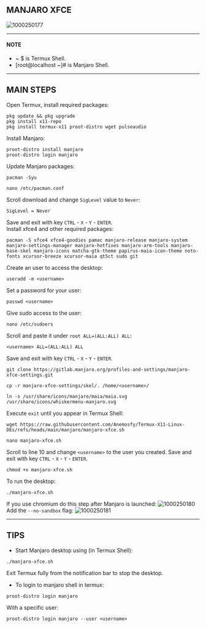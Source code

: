 ## MANJARO XFCE
![1000250177](https://github.com/user-attachments/assets/a792198d-7804-41de-ae53-b10025ff483b)

---
#### NOTE
* ~ $ is Termux Shell.
* [root@localhost ~]# is Manjaro Shell.
---
## MAIN STEPS
Open Termux, install required packages:
```
pkg update && pkg upgrade
pkg install x11-repo
pkg install termux-x11 proot-distro wget pulseaudio
```
Install Manjaro:
```
proot-distro install manjaro
proot-distro login manjaro
```
Update Manjaro packages:
```
pacman -Syu
```
```
nano /etc/pacman.conf
```
Scroll download and change ```SigLevel``` value to ```Never```:
```
SigLevel = Never
```
Save and exit with key ```CTRL``` - ```X``` - ```Y``` - ```ENTER```.
<br>
Install xfce4 and other required packages:
```
pacman -S xfce4 xfce4-goodies pamac manjaro-release manjaro-system manjaro-settings-manager manjaro-hotfixes manjaro-arm-tools manjaro-base-skel manjaro-icons matcha-gtk-theme papirus-maia-icon-theme noto-fonts xcursor-breeze xcursor-maia qt5ct sudo git
```
Create an user to access the desktop:
```
useradd -m <username>
```
Set a password for your user:
```
passwd <username>
```
Give sudo access to the user:
```
nano /etc/sudoers
```
Scroll and paste it under ```root ALL=(ALL:ALL) ALL```:
```
<username> ALL=(ALL:ALL) ALL
```
Save and exit with key ```CTRL``` - ```X``` - ```Y``` - ```ENTER```.
```
git clone https://gitlab.manjaro.org/profiles-and-settings/manjaro-xfce-settings.git
```
```
cp -r manjaro-xfce-settings/skel/. /home/<username>/
```
```
ln -s /usr/share/icons/manjaro/maia/maia.svg /usr/share/icons/whiskermenu-manjaro.svg
```
Execute ```exit``` until you appear in Termux Shell:
```
wget https://raw.githubusercontent.com/Anemosfy/Termux-X11-Linux-DEs/refs/heads/main/manjaro/manjaro-xfce.sh
```
```
nano manjaro-xfce.sh
```
Scroll to line 10 and change ```<username>``` to the user you created. Save and exit with key ```CTRL``` - ```X``` - ```Y``` - ```ENTER```.
```
chmod +x manjaro-xfce.sh
```
To run the desktop:
```
./manjaro-xfce.sh
```
If you use chromium do this step after Manjaro is launched:
![1000250180](https://github.com/user-attachments/assets/c7ac6202-3e9e-43cf-a8c9-d5d9d6786ec7)
Add the ```--no-sandbox``` flag:
![1000250181](https://github.com/user-attachments/assets/38ad3a82-ac3e-4824-8f13-66c460d0239d)

---
## TIPS
* Start Manjaro desktop using (in Termux Shell):
```
./manjaro-xfce.sh
```
Exit Termux fully from the notification bar to stop the desktop.
* To login to manjaro shell in termux:
```
proot-distro login manjaro
```
With a specific user:
```
proot-distro login manjaro --user <username>
```
